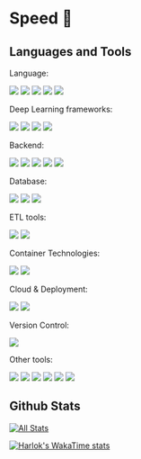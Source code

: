 # Speed 👋

## Languages and Tools

Language:

<code><img src="https://go-skill-icons.vercel.app/api/icons?i=python"/></code>
<code><img src="https://go-skill-icons.vercel.app/api/icons?i=rust"/></code>
<code><img src="https://go-skill-icons.vercel.app/api/icons?i=golang"/></code>
<code><img src="https://go-skill-icons.vercel.app/api/icons?i=cpp"/></code>
<code><img src="https://go-skill-icons.vercel.app/api/icons?i=bash"/></code>

Deep Learning frameworks:

<code><img src="https://go-skill-icons.vercel.app/api/icons?i=pytorch"/></code>
<code><img src="https://go-skill-icons.vercel.app/api/icons?i=huggingface"/></code>
<code><img src="https://go-skill-icons.vercel.app/api/icons?i=tensorflow"/></code>
<code><img src="https://go-skill-icons.vercel.app/api/icons?i=scikitlearn"/></code>

Backend:

<code><img src="https://go-skill-icons.vercel.app/api/icons?i=grpc"/></code>
<code><img src="https://go-skill-icons.vercel.app/api/icons?i=actix"/></code>
<code><img src="https://go-skill-icons.vercel.app/api/icons?i=fastapi"/></code>
<code><img src="https://go-skill-icons.vercel.app/api/icons?i=fiber"/></code>
<code><img src="https://go-skill-icons.vercel.app/api/icons?i=echo"/></code>

Database:

<code><img src="https://go-skill-icons.vercel.app/api/icons?i=mongodb"/></code>
<code><img src="https://go-skill-icons.vercel.app/api/icons?i=postgresql"/></code>
<code><img src="https://go-skill-icons.vercel.app/api/icons?i=redis"/></code>

ETL tools:

<code><img src="https://go-skill-icons.vercel.app/api/icons?i=spark"/></code>
<code><img src="https://go-skill-icons.vercel.app/api/icons?i=airflow"/></code>

Container Technologies:

<code><img src="https://go-skill-icons.vercel.app/api/icons?i=docker"/></code>
<code><img src="https://go-skill-icons.vercel.app/api/icons?i=kubernetes"/></code>

Cloud & Deployment:

<code><img src="https://go-skill-icons.vercel.app/api/icons?i=aws"/></code>
<code><img src="https://go-skill-icons.vercel.app/api/icons?i=gcp"/></code>

Version Control:

<code><img src="https://go-skill-icons.vercel.app/api/icons?i=git"/></code>

Other tools:

<code><img src="https://go-skill-icons.vercel.app/api/icons?i=cuda"/></code>
<code><img src="https://go-skill-icons.vercel.app/api/icons?i=opencv"/></code>
<code><img src="https://go-skill-icons.vercel.app/api/icons?i=linux"/></code>
<code><img src="https://go-skill-icons.vercel.app/api/icons?i=ubuntu"/></code>
<code><img src="https://go-skill-icons.vercel.app/api/icons?i=postman"/></code>
<code><img src="https://go-skill-icons.vercel.app/api/icons?i=kafka"/></code>

## Github Stats
[![All Stats](https://github-readme-stats.vercel.app/api?username=rungrodkspeed&show_icons=true&theme=algolia)](https://github.com/rungrodkspeed)

[![Harlok's WakaTime stats](https://github-readme-stats.vercel.app/api/wakatime?username=rungrodkspeed)](https://github.com/rungrodkspeed/github-readme-stats)

